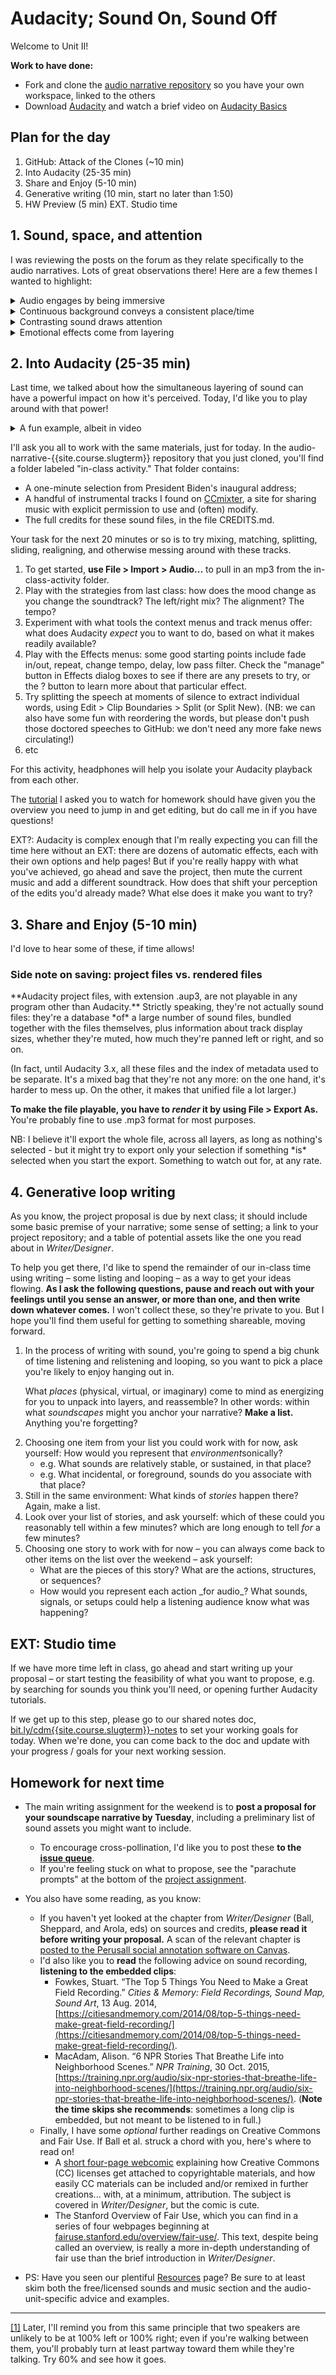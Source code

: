 # Audacity; Sound On, Sound Off

Welcome to Unit II!

**Work to have done:**

* Fork and clone the [audio narrative repository](https://github.com/benmiller314/audio-narrative-{{site.course.slugterm}}) so you have your own workspace, linked to the others
* Download [Audacity](https://www.audacityteam.org/download/) and watch a brief video on [Audacity Basics](https://www.youtube.com/watch?v=Im2W7pokfpw)


## Plan for the day

1. GitHub: Attack of the Clones (~10 min)
2. Into Audacity (25-35 min)
3. Share and Enjoy (5-10 min)
4. Generative writing (10 min, start no later than 1:50)
5. HW Preview (5 min)
EXT. Studio time


## 1. Sound, space, and attention

<!-- Have Tyller's and Jackie's pieces open from the beginning, so you can illustrate points by demoing what they've done (e.g. soloing or muting). -->

I was reviewing the posts on the forum as they relate specifically to the audio narratives. Lots of great observations there! Here are a few themes I wanted to highlight:

<details><summary>Audio engages by being immersive</summary>

<p>A number of posts noted the way you felt you were <em>in</em> the coffeeshop, or the haunted house, or the apartment making dinner. Diego put it most dramatically: "When listening to 'Coffee Shop Conversations' I felt transported. If I closed my eyes I could imagine I were there."</p>

<p>A large part of this immersion, as Ben (Adams) usefully deconstructed it, is that we use our ears to orient ourselves in space: in "Come Over For Dinner," "we hear the fire alarm more predominantly in our right ear at first. After a few blares, the sound of the alarm eventually shifts equally to both ears, growing in volume, before the fire alarm stops making noise." When we hear a new sound more in one ear than the other, we're attuned to turn toward it, to balance it out.<a id="ftnref1" class="ftnref" href="ftn1" title="Later, I'll remind you from this same principle that two speakers are unlikely to be at 100% left or 100% right; even if you're walking between them, you'll probably turn at least partway toward them while they're talking. Try 60% and see how it goes.">[1]</a> (As we do so, other sounds may shift from balanced to peripheral.) In this sense, Ben notes, the piece "is in a first-person perspective; our ears are that of the main character's." This works best with headphones, of course, but even over speakers relative differences in volume can convey relative distance.</p> <!-- Show -->

</details>

<details><summary>Continuous background conveys a consistent place/time</summary>
<p>Lauren, writing about "Coffee Shop Conversations," pointed out that "the overlapped sounds of miscellaneous conversations, keyboard clicking of laptops, and jazz music playing" worked to quickly establish the setting.</p>

<p>Ariana took a similar point even further, also noting the realism of the opening soundscape – but then highlighting the way we leave the coffee shop for an imagined outer space when "that conversation was brought to the foreground, and the coffee shop noises were put into the background [...] the blurring out of all the other noises and echo effect made the listener feel the conversation in real time, like you were in space while hearing the conversation about space."</p>

<p>Relatedly, many podcasts and radio shows also use short musical interludes to smooth changes from one "act" or segment to another: the music provides continuity across the gap.</p> <!-- Try turning off the music... then the chatter... then the ambient hum. -->
</details>

<details><summary>Contrasting sound draws attention</summary>
<p>The opposite of the previous point is that abrupt changes in background can be used to create a sense of a scene change, or a jump forward in time. For one example, Kellen noted the way "the music entirely went away right before the characters started running in 'The King of the Jungle.' " Asher, similarly, noted the introduction of the squeaky door to convey movement from outside to inside the house in "A Haunted Halt."</p>

<p>But, more mundanely, incidental sounds like chopping, cash registers, or broken glass, give us a sense of time passing – of something happening. These "events" drew a lot of attention in your comments. And this makes sense: one definition of narrative is <em>interruption of a stable context</em>, and the fallout of that interruption. When sounds recur or extend, they create a stable context, yes – but one we can break. ;&nbsp;)</p>

<p>The flip side of this is that a long time <em>without</em> a change can drain attention: it's often harder to get away with very long clips than with very short ones. (And the same might be said of paragraphs, let's not forget!)</p>
</details>

<details><summary>Emotional effects come from layering</summary>

<p>Suchi pointed out the way the whole is crafted from overlapping parts: "As I listened I found myself picking layers of the audio, separating and isolating sounds like the pouring of coffee, chatter of people, question asked by a character, the background jazz music as they all happened at the same moment."</p>

<p>Ariana noted the emotional signals music can provide: "The consistent classical background music also seems fitting as one thinks about coffee and coffee shops as a calming space," despite the fact that "with how busy they get, they can create a chaotic environment."</p>

<p>Asher, likewise, noted the way horror genre elements &ndash; the "squeaky doors and echoing footsteps," along with the low-pitched hum and whispered dialogue &ndash; can do "an amazing job [...] to paint a scene," even when they're a little cliche. Listeners' familiarity with the genre can add its own depth when their expectations are fulfilled. ...And then we can thwart them. ;&nbsp;)</p>

</details>




## 2. Into Audacity (25-35 min)


Last time, we talked about how the simultaneous layering of sound can have a powerful impact on how it's perceived. Today, I'd like you to play around with that power!

<details><summary>A fun example, albeit in video</summary>
<p>Remember this anxious arrival?</p>

<iframe width="560" height="315" src="https://www.youtube.com/embed/7WIw4IbIwG8?start=8" title="YouTube video player" frameborder="0" allow="accelerometer; autoplay; clipboard-write; encrypted-media; gyroscope; picture-in-picture" allowfullscreen></iframe>

<p>Here it is again, remastered:</p>

<blockquote class="instagram-media" data-instgrm-captioned data-instgrm-permalink="https://www.instagram.com/p/BEZj3YMyAk_/?utm_source=ig_embed&amp;utm_campaign=loading" data-instgrm-version="14" style=" background:#FFF; border:0; border-radius:3px; box-shadow:0 0 1px 0 rgba(0,0,0,0.5),0 1px 10px 0 rgba(0,0,0,0.15); margin: 1px; max-width:540px; min-width:326px; padding:0; width:99.375%; width:-webkit-calc(100% - 2px); width:calc(100% - 2px);">
    <div style="padding:16px;"> <a href="https://www.instagram.com/p/BEZj3YMyAk_/?utm_source=ig_embed&amp;utm_campaign=loading" style=" background:#FFFFFF; line-height:0; padding:0 0; text-align:center; text-decoration:none; width:100%;" target="_blank"> <div style=" display: flex; flex-direction: row; align-items: center;"> <div style="background-color: #F4F4F4; border-radius: 50%; flex-grow: 0; height: 40px; margin-right: 14px; width: 40px;"></div> <div style="display: flex; flex-direction: column; flex-grow: 1; justify-content: center;"> <div style=" background-color: #F4F4F4; border-radius: 4px; flex-grow: 0; height: 14px; margin-bottom: 6px; width: 100px;"></div> <div style=" background-color: #F4F4F4; border-radius: 4px; flex-grow: 0; height: 14px; width: 60px;"></div></div></div><div style="padding: 19% 0;"></div> <div style="display:block; height:50px; margin:0 auto 12px; width:50px;"><svg width="50px" height="50px" viewBox="0 0 60 60" version="1.1" xmlns="https://www.w3.org/2000/svg" xmlns:xlink="https://www.w3.org/1999/xlink"><g stroke="none" stroke-width="1" fill="none" fill-rule="evenodd"><g transform="translate(-511.000000, -20.000000)" fill="#000000"><g><path d="M556.869,30.41 C554.814,30.41 553.148,32.076 553.148,34.131 C553.148,36.186 554.814,37.852 556.869,37.852 C558.924,37.852 560.59,36.186 560.59,34.131 C560.59,32.076 558.924,30.41 556.869,30.41 M541,60.657 C535.114,60.657 530.342,55.887 530.342,50 C530.342,44.114 535.114,39.342 541,39.342 C546.887,39.342 551.658,44.114 551.658,50 C551.658,55.887 546.887,60.657 541,60.657 M541,33.886 C532.1,33.886 524.886,41.1 524.886,50 C524.886,58.899 532.1,66.113 541,66.113 C549.9,66.113 557.115,58.899 557.115,50 C557.115,41.1 549.9,33.886 541,33.886 M565.378,62.101 C565.244,65.022 564.756,66.606 564.346,67.663 C563.803,69.06 563.154,70.057 562.106,71.106 C561.058,72.155 560.06,72.803 558.662,73.347 C557.607,73.757 556.021,74.244 553.102,74.378 C549.944,74.521 548.997,74.552 541,74.552 C533.003,74.552 532.056,74.521 528.898,74.378 C525.979,74.244 524.393,73.757 523.338,73.347 C521.94,72.803 520.942,72.155 519.894,71.106 C518.846,70.057 518.197,69.06 517.654,67.663 C517.244,66.606 516.755,65.022 516.623,62.101 C516.479,58.943 516.448,57.996 516.448,50 C516.448,42.003 516.479,41.056 516.623,37.899 C516.755,34.978 517.244,33.391 517.654,32.338 C518.197,30.938 518.846,29.942 519.894,28.894 C520.942,27.846 521.94,27.196 523.338,26.654 C524.393,26.244 525.979,25.756 528.898,25.623 C532.057,25.479 533.004,25.448 541,25.448 C548.997,25.448 549.943,25.479 553.102,25.623 C556.021,25.756 557.607,26.244 558.662,26.654 C560.06,27.196 561.058,27.846 562.106,28.894 C563.154,29.942 563.803,30.938 564.346,32.338 C564.756,33.391 565.244,34.978 565.378,37.899 C565.522,41.056 565.552,42.003 565.552,50 C565.552,57.996 565.522,58.943 565.378,62.101 M570.82,37.631 C570.674,34.438 570.167,32.258 569.425,30.349 C568.659,28.377 567.633,26.702 565.965,25.035 C564.297,23.368 562.623,22.342 560.652,21.575 C558.743,20.834 556.562,20.326 553.369,20.18 C550.169,20.033 549.148,20 541,20 C532.853,20 531.831,20.033 528.631,20.18 C525.438,20.326 523.257,20.834 521.349,21.575 C519.376,22.342 517.703,23.368 516.035,25.035 C514.368,26.702 513.342,28.377 512.574,30.349 C511.834,32.258 511.326,34.438 511.181,37.631 C511.035,40.831 511,41.851 511,50 C511,58.147 511.035,59.17 511.181,62.369 C511.326,65.562 511.834,67.743 512.574,69.651 C513.342,71.625 514.368,73.296 516.035,74.965 C517.703,76.634 519.376,77.658 521.349,78.425 C523.257,79.167 525.438,79.673 528.631,79.82 C531.831,79.965 532.853,80.001 541,80.001 C549.148,80.001 550.169,79.965 553.369,79.82 C556.562,79.673 558.743,79.167 560.652,78.425 C562.623,77.658 564.297,76.634 565.965,74.965 C567.633,73.296 568.659,71.625 569.425,69.651 C570.167,67.743 570.674,65.562 570.82,62.369 C570.966,59.17 571,58.147 571,50 C571,41.851 570.966,40.831 570.82,37.631"></path></g></g></g></svg></div><div style="padding-top: 8px;"> <div style=" color:#3897f0; font-family:Arial,sans-serif; font-size:14px; font-style:normal; font-weight:550; line-height:18px;">View this post on Instagram</div></div><div style="padding: 12.5% 0;"></div> <div style="display: flex; flex-direction: row; margin-bottom: 14px; align-items: center;"><div> <div style="background-color: #F4F4F4; border-radius: 50%; height: 12.5px; width: 12.5px; transform: translateX(0px) translateY(7px);"></div> <div style="background-color: #F4F4F4; height: 12.5px; transform: rotate(-45deg) translateX(3px) translateY(1px); width: 12.5px; flex-grow: 0; margin-right: 14px; margin-left: 2px;"></div> <div style="background-color: #F4F4F4; border-radius: 50%; height: 12.5px; width: 12.5px; transform: translateX(9px) translateY(-18px);"></div></div><div style="margin-left: 8px;"> <div style=" background-color: #F4F4F4; border-radius: 50%; flex-grow: 0; height: 20px; width: 20px;"></div> <div style=" width: 0; height: 0; border-top: 2px solid transparent; border-left: 6px solid #f4f4f4; border-bottom: 2px solid transparent; transform: translateX(16px) translateY(-4px) rotate(30deg)"></div></div><div style="margin-left: auto;"> <div style=" width: 0px; border-top: 8px solid #F4F4F4; border-right: 8px solid transparent; transform: translateY(16px);"></div> <div style=" background-color: #F4F4F4; flex-grow: 0; height: 12px; width: 16px; transform: translateY(-4px);"></div> <div style=" width: 0; height: 0; border-top: 8px solid #F4F4F4; border-left: 8px solid transparent; transform: translateY(-4px) translateX(8px);"></div></div></div> <div style="display: flex; flex-direction: column; flex-grow: 1; justify-content: center; margin-bottom: 24px;"> <div style=" background-color: #F4F4F4; border-radius: 4px; flex-grow: 0; height: 14px; margin-bottom: 6px; width: 224px;"></div> <div style=" background-color: #F4F4F4; border-radius: 4px; flex-grow: 0; height: 14px; width: 144px;"></div></div></a><p style=" color:#c9c8cd; font-family:Arial,sans-serif; font-size:14px; line-height:17px; margin-bottom:0; margin-top:8px; overflow:hidden; padding:8px 0 7px; text-align:center; text-overflow:ellipsis; white-space:nowrap;"><a href="https://www.instagram.com/p/BEZj3YMyAk_/?utm_source=ig_embed&amp;utm_campaign=loading" style=" color:#c9c8cd; font-family:Arial,sans-serif; font-size:14px; font-style:normal; font-weight:normal; line-height:17px; text-decoration:none;" target="_blank">A post shared by Star Wars Remastered® (@starwars.remastered)</a></p></div></blockquote> <script async src="//www.instagram.com/embed.js"></script>
</details>



I'll ask you all to work with the same materials, just for today. In the audio-narrative-{{site.course.slugterm}} repository that you just cloned, you'll find a folder labeled "in-class activity." That folder contains:

* A one-minute selection from President Biden's inaugural address;
* A handful of instrumental tracks I found on [CCmixter](http://dig.ccmixter.org/), a site for sharing music with explicit permission to use and (often) modify.
* The full credits for these sound files, in the file CREDITS.md.

<div class="alert alert-success">
Your task for the next 20 minutes or so is to try mixing, matching, splitting, sliding, realigning, and otherwise messing around with these tracks.
  <ol>
    <li>To get started, <strong>use File > Import > Audio...</strong> to pull in an mp3 from the in-class-activity folder.</li>
    <li>Play with the strategies from last class: how does the mood change as you change the soundtrack? The left/right mix? The alignment? The tempo?</li>
    <li>Experiment with what tools the context menus and track menus offer: what does Audacity <em>expect</em> you to want to do, based on what it makes readily available?</li>
    <li>Play with the Effects menus: some good starting points include fade in/out, repeat, change tempo, delay, low pass filter. Check the "manage" button in Effects dialog boxes to see if there are any presets to try, or the ? button to learn more about that particular effect.</li>
    <li>Try splitting the speech at moments of silence to extract individual words, using Edit > Clip Boundaries > Split (or Split New). (NB: we can also have some fun with reordering the words, but please don't push those doctored speeches to GitHub: we don't need any more fake news circulating!)</li>
    <li>etc</li>
  </ol>
</div>



<!-- I'll split the class into groups, so you can talk amongst yourselves as needed without it getting overwhelming.   -->

<!-- <div class="alert alert-info">
In general, <strong>when we're in breakout groups, I encourage you to unmute</strong> and have your cameras on – as long as your background sounds won't hog the microphone.
</div> -->

For this activity, headphones will help you isolate your Audacity playback from each other.

<!-- If/when you want to share, you can set the Audacity playback to "Zoom Audio Device," which you can do from the toolbar, as shown below. If you don't see that option, you may need to use the Transport menu to Rescan Audio Devices.

<figure>
<img src="/{{site.course.base_path}}assets/img/audacity--output-device-3.png" alt="Selecting the output device from the toolbar. The output device defaults to "Built-in Output." />
<figcaption>By default, the output device taskbar sits just above the main track window, marked with the icon of a speaker. If you haven't changed it, it probably reads "Built-in Output."</figcaption>
</figure>

<div class="alert alert-warning">NB: If your computer can't handle both Zoom and Audacity, it's okay (not ideal, but okay) to drop out of the call for a few minutes while you're working. But do <strong>set a timer</strong>, so you can check back in after about 20 minutes.</div>
-->

<p>The <a href="">tutorial</a> I asked you to watch for homework should have given you the overview you need to jump in and get editing, but do call me in if you have questions!</p> <!-- You can use the "Ask for Help" button (<img src="https://assets.zoom.us/images/en-us/desktop/generic/in-meeting/ask-for-help-icon.png" alt="ask for help button, which shows a question mark in a circle" class="d-inline-block" />) in your meeting menu. -->


<p>EXT?: Audacity is complex enough that I'm really expecting you can fill the time here without an EXT: there are dozens of automatic effects, each with their own options and help pages! But if you're really happy with what you've achieved, go ahead and save the project, then mute the current music and add a different soundtrack. How does that shift your perception of the edits you'd already made? What else does it make you want to try?</p>


<h2>3. Share and Enjoy (5-10 min)</h2>

<p>I'd love to hear some of these, if time allows! </p>
<!-- Set your output device as shown above to play through Zoom. -->


<h3>Side note on saving: project files vs. rendered files</h3>

<p>**Audacity project files, with extension .aup3, are not playable in any program other than Audacity.** Strictly speaking, they're not actually sound files: they're a database *of* a large number of sound files, bundled together with the files themselves, plus information about track display sizes, whether they're muted, how much they're panned left or right, and so on.</p>

<p>(In fact, until Audacity 3.x, all these files and the index of metadata used to be separate. It's a mixed bag that they're not any more: on the one hand, it's harder to mess up. On the other, it makes that unified file a lot larger.)</p>

<p><strong>To make the file playable, you have to <em>render</em> it by using File &gt; Export As.</strong> You're probably fine to use .mp3 format for most purposes.</p>

<div class="alert alert-warning">
NB: I believe it'll export the whole file, across all layers, as long as nothing's selected - but it might try to export only your selection if something *is* selected when you start the export. Something to watch out for, at any rate.
</div>

<h2>4. Generative loop writing</h2>

<p>As you know, the project proposal is due by next class; it should include some basic premise of your narrative;
some sense of setting; a link to your project repository; and a table of potential assets like the one you read about in <em>Writer/Designer</em>.</p>

<p>To help you get there, I'd like to spend the remainder of our in-class time using writing – some listing and looping – as a way to get your ideas flowing. <strong>As I ask the following questions, pause and reach out with your feelings until you sense an answer, or more than one, and then write down whatever comes.</strong> I won't collect these, so they're private to you. But I hope you'll find them useful for getting to something shareable, moving forward.</p>

<ol>
  <li><p>In the process of writing with sound, you're going to spend a big chunk of time listening and relistening and looping, so you want to pick a place you're likely to enjoy hanging out in.</p>
  <p>What <em>places</em> (physical, virtual, or imaginary) come to mind as energizing for you to unpack into layers, and reassemble? In other words: within what <em>soundscapes</em> might you anchor your narrative? <strong>Make a list.</strong> Anything you're forgetting?</li>
  <li>Choosing one item from your list you could work with for now, ask yourself: How would you represent that <em>environment</em>sonically?
    <ul>
      <li>e.g. What sounds are relatively stable, or sustained, in that place? </li>
      <li>e.g. What incidental, or foreground, sounds do you associate with that place?</li>
    </ul>
  </li>
  <li>Still in the same environment: What kinds of <em>stories</em> happen there? Again, make a list. </li>
  <li>Look over your list of stories, and ask yourself: which of these could you reasonably tell within a few minutes? which are long enough to tell <em>for</em> a few minutes?</li>
  <li>Choosing one story to work with for now – you can always come back to other items on the list over the weekend – ask yourself:
    <ul>
      <li>What are the pieces of this story? What are the actions, structures, or sequences?</li>
      <li>How would you represent each action _for audio_? What sounds, signals, or setups could help a listening audience know what was happening?</li>
    </ul>
  </li>
</ol>


<h2>EXT: Studio time</h2>

If we have more time left in class, go ahead and start writing up your proposal – or start testing the feasibility of what you want to propose, e.g. by searching for sounds you think you'll need, or opening further Audacity tutorials.

If we get up to this step, please go to our shared notes doc, [bit.ly/cdm{{site.course.slugterm}}-notes](http://bit.ly/cdm{{site.course.slugterm}}-notes) to set your working goals for today. When we're done, you can come back to the doc and update with your progress / goals for your next working session.


## Homework for next time

* The main writing assignment for the weekend is to <strong>post a proposal for your soundscape narrative by Tuesday</strong>, including a preliminary list of sound assets you might want to include.
  - To encourage cross-pollination, I'd like you to post these **to the [issue queue]({{site.github.issues_url}})**.
  - If you're feeling stuck on what to propose, see the <a title="Because you reach for them when you feel like you're falling">"parachute prompts"</a> at the bottom of the [project assignment](https://github.com/benmiller314/audio-narrative-{{site.course.slugterm}}#parachute-prompts).

* You also have some reading, as you know:
   * If you haven't yet looked at the chapter from  _Writer/Designer_ (Ball, Sheppard, and Arola, eds) on sources and credits, **please read it before writing your proposal.** A scan of the relevant chapter is <a title="not posted to preserve the limited distribution that helps justify my fair use claim (as does my colorless copy and the limited amount copied, relative to the book)" href="{{site.canvas_url}}/assignments/849366">posted to the Perusall social annotation software on Canvas</a>.
   * I'd also like you to **read** the following advice on sound recording, **listening to the embedded clips**:
     - Fowkes, Stuart. “The Top 5 Things You Need to Make a Great Field Recording.” *Cities & Memory: Field Recordings, Sound Map, Sound Art*, 13 Aug. 2014, [https://citiesandmemory.com/2014/08/top-5-things-need-make-great-field-recording/](https://citiesandmemory.com/2014/08/top-5-things-need-make-great-field-recording/).
     - MacAdam, Alison. “6 NPR Stories That Breathe Life into Neighborhood Scenes.” *NPR Training*, 30 Oct. 2015, [https://training.npr.org/audio/six-npr-stories-that-breathe-life-into-neighborhood-scenes/](https://training.npr.org/audio/six-npr-stories-that-breathe-life-into-neighborhood-scenes/). (**Note the time skips she recommends**: sometimes a long clip is embedded, but not meant to be listened to in full.)
  * Finally, I have some _optional_ further readings on Creative Commons and Fair Use. If Ball et al. struck a chord with you, here's where to read on!
    - A [short four-page webcomic](https://wiki.creativecommons.org/wiki/Howitworks_Comic1) explaining how Creative Commons (CC) licenses get attached to copyrightable materials, and how easily CC materials can be included and/or remixed in further creations... with, at a minimum, attribution. The subject is covered in _Writer/Designer_, but the comic is cute.
    - The Stanford Overview of Fair Use, which you can find in a series of four webpages beginning at [fairuse.stanford.edu/overview/fair-use/](https://fairuse.stanford.edu/overview/fair-use/). This text, despite being called an overview, is really a more in-depth understanding of fair use than the brief introduction in _Writer/Designer_.

* PS: Have you seen our plentiful <a href="{{site.github_url}}/resources">Resources</a> page? Be sure to at least skim both the free/licensed sounds and music section and the audio-unit-specific advice and examples.



<hr />

<section class="footnotes">
<p class="footnote"><a id="ftn1" class="ftn" href="ftnref1">[1]</a> Later, I'll remind you from this same principle that two speakers are unlikely to be at 100% left or 100% right; even if you're walking between them, you'll probably turn at least partway toward them while they're talking. Try 60% and see how it goes.</p>
</section>
